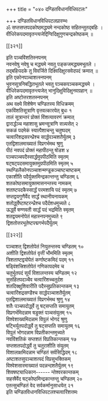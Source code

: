+++
title = "०४० दण्डितविधानविधिपटलः"

+++
दण्डितविधानविधिपटलप्रारम्भः  
ॐ सप्तसप्तपदकोष्ठमद्ध्यमे नन्दकोष्ठ सहितन्तुतद्बहिः ।  
वीधिरेकपदमावृतन्त्यजेद्दिग्विदिक्षुगुणचन्द्रकोष्ठकम् ॥  

[[३२१]]  

इति पञ्चविंशतिस्नपनम्  
नवनवेषु नवेषु च मद्ध्यमे नवतु पङ्कजमद्ध्यमभूतले ।  
तद्बहिःपदके तु विवर्जिते दिक्ष्विदिक्षुरसवेदपदं क्रमात् ॥  
इति एकोनपञ्चाशत्स्नपनम्  
भुवनसूत्रनिबद्धितभूतले भवतु पञ्चकपञ्चकमद्ध्यमे ।  
वीधिरेकपदमावृतन्त्यजेत् भानुदिक्षुविदिक्षुनवग्रहान् ॥  
इति अष्टोत्तरशतस्नपनम्  
अथ वक्ष्ये विशेषेण चण्डितस्य विधिक्रमम्  
एकविंशतिसूत्राणि वृत्तवत्कारयेत् बुधः १  
तालं सूत्रान्तरं प्रोक्तं विंशत्यावरणं क्रमात्  
द्वारार्द्धञ्च महाशासु भ्रमन्सूत्राणि सन्न्यसेत् २  
सकळं पदमेकं स्यात्पैशाचन्तु चतुष्पदम्  
चत्वारिंशद्रसरन्ध्रैश्च सार्द्धपञ्चशतैर्युतम् ३  
एतद्विशालमाख्यातं विप्रगर्भमथ श्रुणु  
पीठं नवपदं प्रोक्तं महापीठन्तु षोडश ४  
पञ्चपञ्चपदैस्सार्द्धमुपपीठमिति स्मृतम्  
षट्षट्पदसमायुक्तमुग्रपीठमिति स्मृतम् ५  
स्थण्डिलैकोनपञ्चाशन्मण्डूकञ्चाष्टचाष्टकम्  
एकाशीति पदैर्युक्तमिन्द्रकान्तन्तु चण्डितम् ६  
शतकोष्ठसमायुक्तमासनन्तस्य नामकम्  
शताष्टपदकैस्सार्द्धं परमशायि पदं स्मृतम् ७  
सप्तद्वयगुणैर्वेद सार्द्धं स्थानीयनायकम्  
शतोर्द्ध्वेष्टाष्टरन्ध्रैश्च पदैर्दशधमुच्यते ८  
ऊर्द्ध्वे षण्णवती सार्द्धं पदं भद्रमिति स्मृतम्  
शतद्वयमनोपेतं महास्नपनमुच्यते ९  
द्विशतोत्तरभूतेष्टपद्मगर्भपदैर्युतम्  

[[३२२]]  

पञ्चाशत् द्विशतोपेतं नियुतन्तस्य चण्डितम् १०  
अशीति द्विशतोपेतं वृत्तीं भौममिति स्मृतम्  
त्रिशताष्टद्वयोपेतं कर्णाष्टकमिदं पदम् ११  
षड्विंशत्त्रिशतोपेतं गणिकापदमेव च  
चतुर्भूतपदं सूर्यं विशालन्तस्य चण्डितम् १२  
सुसंहितपदञ्चैव चत्वारिंशच्चतुर्दश  
शतदिक्क्षुशिवारीति पदैस्सुप्रतिकान्तकम् १३  
चत्वारिंशद्रसण्डैश्च सार्द्धपञ्चाशतैर्युतम्  
एतद्विशालमाख्यातं विप्रगर्भमथ श्रुणु १४  
शतैः पञ्चपदोर्द्ध्वे तु षट्सप्तति समायुतम्  
विप्रगर्भमिदन्नाम षडुक्तं पञ्चसंयुतम् १५  
विश्वेशाख्यमिदन्नाम विपुलं भोगदं श्रुणु  
षट्भिर्युतपदोर्द्ध्वे तु षट्सप्तति समायुतम् १६  
विपुलं भोगदन्नाम विप्रतीकान्तमुच्यते  
नवविंशतिकं सप्तशतं विप्रतिकान्तकम् १७  
सप्तशतपदोर्द्ध्वे तु चतुराशीति संयुतम्  
विशालाक्षमिदन्नाम चण्डितं सर्वसिद्धिदम् १८  
अष्टाशतसुपञ्चाशत्पदं विप्रसुभक्तिकम्  
विश्वेशसारमाख्यातं पदन्नन्दशतैर्युतम् १९  
शिवषष्ट्याधिकान------ न्तेश्वरकान्तकम्  
सहस्रैर्वेद षट्कोष्ठमिन्द्रकान्तन्तु चण्डितम् २०  
एतत्सुचण्डितं वेद सर्वकर्मानुसाधयेत् २१  
इति चण्डितविधानविधिपटलश्चत्वारिंशत्तमः  
